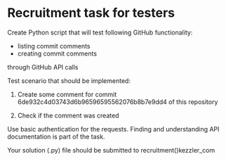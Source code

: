 # Recruitment task for testers

Create Python script that will test following GitHub functionality:
* listing commit comments
* creating commit comments

through GitHub API calls

Test scenario that should be implemented:

1. Create some comment for commit 6de932c4d03743d6b96596595562076b8b7e9dd4 of this repository

2. Check if the comment was created

Use basic authentication for the requests. Finding and understanding API documentation is part of the task.

Your solution (.py) file should be submitted to recruitment()kezzler_com
